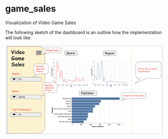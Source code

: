 # game_sales
Visualization of Video Game Sales

The following sketch of the dashboard is an outline how the implementation will look like:

<img src="img/dashboard_sketch.png" width="700"/>
